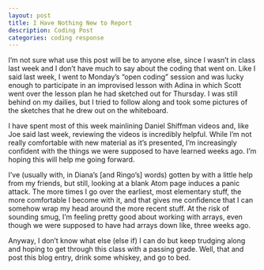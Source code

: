 ```yaml
---
layout: post
title: I Have Nothing New to Report
description: Coding Post
categories: coding response
---
```

I’m not sure what use this post will be to anyone else, since I wasn’t in class last week and I don’t have much to say about the coding that went on. Like I said last week, I went to Monday’s “open coding” session and was lucky enough to participate in an improvised lesson with Adina in which Scott went over the lesson plan he had sketched out for Thursday. I was still behind on my dailies, but I tried to follow along and took some pictures of the sketches that he drew out on the whiteboard.

I have spent most of this week mainlining Daniel Shiffman videos and, like Joe said last week, reviewing the videos is incredibly helpful. While I’m not really comfortable with new material as it’s presented, I’m increasingly confident with the things we were supposed to have learned weeks ago. I’m hoping this will help me going forward.

I’ve (usually with, in Diana’s [and Ringo’s] words) gotten by with a little help from my friends, but still, looking at a blank Atom page induces a panic attack. The more times I go over the earliest, most elementary stuff, the more comfortable I become with it, and that gives me confidence that I can somehow wrap my head around the more recent stuff. At the risk of sounding smug, I’m feeling pretty good about working with arrays, even though we were supposed to have had arrays down like, three weeks ago.

Anyway, I don’t know what else (else if) I can do but keep trudging along and hoping to get through this class with a passing grade.
Well, that and post this blog entry, drink some whiskey, and go to bed.
